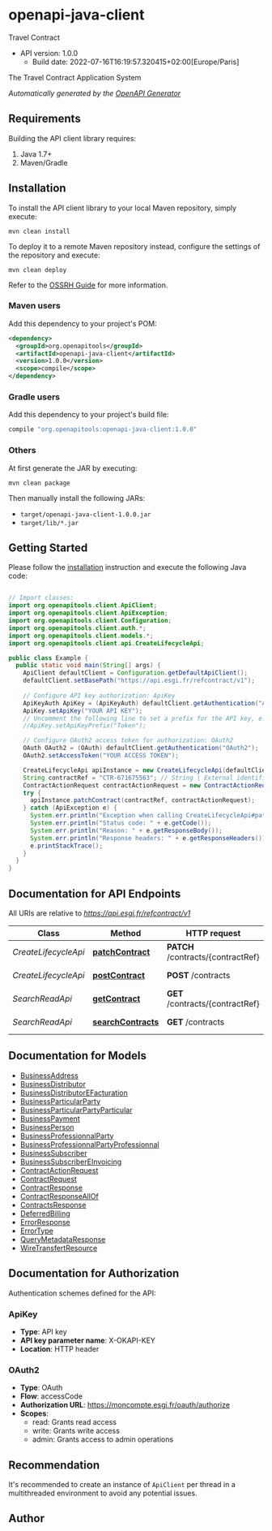 # openapi-java-client

Travel Contract
- API version: 1.0.0
  - Build date: 2022-07-16T16:19:57.320415+02:00[Europe/Paris]

The Travel Contract Application System


*Automatically generated by the [OpenAPI Generator](https://openapi-generator.tech)*


## Requirements

Building the API client library requires:
1. Java 1.7+
2. Maven/Gradle

## Installation

To install the API client library to your local Maven repository, simply execute:

```shell
mvn clean install
```

To deploy it to a remote Maven repository instead, configure the settings of the repository and execute:

```shell
mvn clean deploy
```

Refer to the [OSSRH Guide](http://central.sonatype.org/pages/ossrh-guide.html) for more information.

### Maven users

Add this dependency to your project's POM:

```xml
<dependency>
  <groupId>org.openapitools</groupId>
  <artifactId>openapi-java-client</artifactId>
  <version>1.0.0</version>
  <scope>compile</scope>
</dependency>
```

### Gradle users

Add this dependency to your project's build file:

```groovy
compile "org.openapitools:openapi-java-client:1.0.0"
```

### Others

At first generate the JAR by executing:

```shell
mvn clean package
```

Then manually install the following JARs:

* `target/openapi-java-client-1.0.0.jar`
* `target/lib/*.jar`

## Getting Started

Please follow the [installation](#installation) instruction and execute the following Java code:

```java

// Import classes:
import org.openapitools.client.ApiClient;
import org.openapitools.client.ApiException;
import org.openapitools.client.Configuration;
import org.openapitools.client.auth.*;
import org.openapitools.client.models.*;
import org.openapitools.client.api.CreateLifecycleApi;

public class Example {
  public static void main(String[] args) {
    ApiClient defaultClient = Configuration.getDefaultApiClient();
    defaultClient.setBasePath("https://api.esgi.fr/refcontract/v1");
    
    // Configure API key authorization: ApiKey
    ApiKeyAuth ApiKey = (ApiKeyAuth) defaultClient.getAuthentication("ApiKey");
    ApiKey.setApiKey("YOUR API KEY");
    // Uncomment the following line to set a prefix for the API key, e.g. "Token" (defaults to null)
    //ApiKey.setApiKeyPrefix("Token");

    // Configure OAuth2 access token for authorization: OAuth2
    OAuth OAuth2 = (OAuth) defaultClient.getAuthentication("OAuth2");
    OAuth2.setAccessToken("YOUR ACCESS TOKEN");

    CreateLifecycleApi apiInstance = new CreateLifecycleApi(defaultClient);
    String contractRef = "CTR-671675563"; // String | External identifier of the contract
    ContractActionRequest contractActionRequest = new ContractActionRequest(); // ContractActionRequest | 
    try {
      apiInstance.patchContract(contractRef, contractActionRequest);
    } catch (ApiException e) {
      System.err.println("Exception when calling CreateLifecycleApi#patchContract");
      System.err.println("Status code: " + e.getCode());
      System.err.println("Reason: " + e.getResponseBody());
      System.err.println("Response headers: " + e.getResponseHeaders());
      e.printStackTrace();
    }
  }
}

```

## Documentation for API Endpoints

All URIs are relative to *https://api.esgi.fr/refcontract/v1*

Class | Method | HTTP request | Description
------------ | ------------- | ------------- | -------------
*CreateLifecycleApi* | [**patchContract**](docs/CreateLifecycleApi.md#patchContract) | **PATCH** /contracts/{contractRef} | Patch a Contract
*CreateLifecycleApi* | [**postContract**](docs/CreateLifecycleApi.md#postContract) | **POST** /contracts | Add a Contract
*SearchReadApi* | [**getContract**](docs/SearchReadApi.md#getContract) | **GET** /contracts/{contractRef} | Read a Contract
*SearchReadApi* | [**searchContracts**](docs/SearchReadApi.md#searchContracts) | **GET** /contracts | Search Contracts


## Documentation for Models

 - [BusinessAddress](docs/BusinessAddress.md)
 - [BusinessDistributor](docs/BusinessDistributor.md)
 - [BusinessDistributorEFacturation](docs/BusinessDistributorEFacturation.md)
 - [BusinessParticularParty](docs/BusinessParticularParty.md)
 - [BusinessParticularPartyParticular](docs/BusinessParticularPartyParticular.md)
 - [BusinessPayment](docs/BusinessPayment.md)
 - [BusinessPerson](docs/BusinessPerson.md)
 - [BusinessProfessionnalParty](docs/BusinessProfessionnalParty.md)
 - [BusinessProfessionnalPartyProfessionnal](docs/BusinessProfessionnalPartyProfessionnal.md)
 - [BusinessSubscriber](docs/BusinessSubscriber.md)
 - [BusinessSubscriberEInvoicing](docs/BusinessSubscriberEInvoicing.md)
 - [ContractActionRequest](docs/ContractActionRequest.md)
 - [ContractRequest](docs/ContractRequest.md)
 - [ContractResponse](docs/ContractResponse.md)
 - [ContractResponseAllOf](docs/ContractResponseAllOf.md)
 - [ContractsResponse](docs/ContractsResponse.md)
 - [DeferredBilling](docs/DeferredBilling.md)
 - [ErrorResponse](docs/ErrorResponse.md)
 - [ErrorType](docs/ErrorType.md)
 - [QueryMetadataResponse](docs/QueryMetadataResponse.md)
 - [WireTransfertResource](docs/WireTransfertResource.md)


## Documentation for Authorization

Authentication schemes defined for the API:
### ApiKey

- **Type**: API key
- **API key parameter name**: X-OKAPI-KEY
- **Location**: HTTP header

### OAuth2

- **Type**: OAuth
- **Flow**: accessCode
- **Authorization URL**: https://moncompte.esgi.fr/oauth/authorize
- **Scopes**: 
  - read: Grants read access
  - write: Grants write access
  - admin: Grants access to admin operations


## Recommendation

It's recommended to create an instance of `ApiClient` per thread in a multithreaded environment to avoid any potential issues.

## Author



